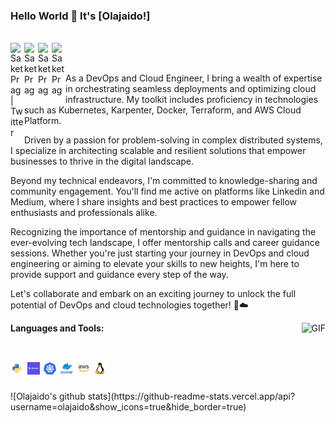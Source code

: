 
### Hello World 👋 It's [Olajaido!]

<br/>


<a href="https://twitter.com/jidejaido88">
<img align="left" alt="Saket Prag | Twitter" width="22px" src="https://cdn.jsdelivr.net/npm/simple-icons@v3/icons/twitter.svg" />
</a>
<a href="https://www.linkedin.com/in/olajide-adeluwoye/">
<img align="left" alt="Saket Prag" width="22px" src="https://cdn.jsdelivr.net/npm/simple-icons@v3/icons/linkedin.svg" />
</a>
<a href="https://medium.com/@adeluwoyeolajide">
<img align="left" alt="Saket Prag" width="22px" src="https://cdn.jsdelivr.net/npm/simple-icons@v3/icons/medium.svg" />
</a>
<a href="https://www.instagram.com/olajaido/">
<img align="left" alt="Saket Prag" width="22px" src="https://cdn.jsdelivr.net/npm/simple-icons@v3/icons/instagram.svg" />
</a>

<br />

<br />

As a DevOps and Cloud Engineer, I bring a wealth of expertise in orchestrating seamless deployments and optimizing cloud infrastructure. My toolkit includes proficiency in technologies such as Kubernetes, Karpenter, Docker, Terraform, and AWS Cloud Platform.

Driven by a passion for problem-solving in complex distributed systems, I specialize in architecting scalable and resilient solutions that empower businesses to thrive in the digital landscape.

Beyond my technical endeavors, I'm committed to knowledge-sharing and community engagement. You'll find me active on platforms like Linkedin and Medium, where I share insights and best practices to empower fellow enthusiasts and professionals alike.

Recognizing the importance of mentorship and guidance in navigating the ever-evolving tech landscape, I offer mentorship calls and career guidance sessions. Whether you're just starting your journey in DevOps and cloud engineering or aiming to elevate your skills to new heights, I'm here to provide support and guidance every step of the way.

Let's collaborate and embark on an exciting journey to unlock the full potential of DevOps and cloud technologies together! 🚀☁️


<img align="right" alt="GIF" src="https://media.giphy.com/media/USV0ym3bVWQJJmNu3N/giphy.gif" />



**Languages and Tools:**

<h1>
<code><img height="20" src="https://raw.githubusercontent.com/github/explore/80688e429a7d4ef2fca1e82350fe8e3517d3494d/topics/python/python.png"></code>
<code><img height="20" src="https://raw.githubusercontent.com/github/explore/80688e429a7d4ef2fca1e82350fe8e3517d3494d/topics/terraform/terraform.png"></code>
<code><img height="20" src="https://raw.githubusercontent.com/github/explore/80688e429a7d4ef2fca1e82350fe8e3517d3494d/topics/kubernetes/kubernetes.png"></code>
<code><img height="20" src="https://raw.githubusercontent.com/github/explore/80688e429a7d4ef2fca1e82350fe8e3517d3494d/topics/docker/docker.png"></code>
<code><img height="20" src="https://raw.githubusercontent.com/github/explore/80688e429a7d4ef2fca1e82350fe8e3517d3494d/topics/aws/aws.png"></code>
<code><img height="20" src="https://raw.githubusercontent.com/github/explore/80688e429a7d4ef2fca1e82350fe8e3517d3494d/topics/linux/linux.png"></code>
  </h1>
![Olajaido's github stats](https://github-readme-stats.vercel.app/api?username=olajaido&show_icons=true&hide_border=true)

